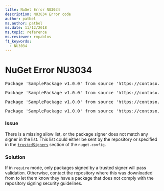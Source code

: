 ```yaml
---
title: NuGet Error NU3034
description: NU3034 Error code
author: patbel
ms.author: patbel
ms.date: 11/12/2018
ms.topic: reference
ms.reviewer: rmpablos
f1_keywords: 
  - NU3034
---
```


# NuGet Error NU3034

<pre>Package 'SamplePackage v1.0.0' from source 'https://contoso.com/index.json': signatureValidationMode is set to require, so packages are allowed only if signed by trusted signers; however, no trusted signers were specified.</pre>
<pre>Package 'SamplePackage v1.0.0' from source 'https://contoso.com/index.json': The package signature certificate fingerprint does not match any certificate fingerprint in the allow list.</pre>
<pre>Package 'SamplePackage v1.0.0' from source 'https://contoso.com/index.json': This repository indicated that all its packages are repository signed; however, it listed no signing certificates.</pre>
<pre>Package 'SamplePackage v1.0.0' from source 'https://contoso.com/index.json': This package was not repository signed with a certificate listed by this repository.</pre>

### Issue

There is a missing allow list, or the package signer does not match any signer in the list. This list could either be sent by the repository or specified in the [`trustedSigners`](../nuget-config-file.md#trustedsigners-section) section of the `nuget.config`.

### Solution

If in `require` mode, only packages signed by a trusted signer will pass validation. Otherwise, contact the repository where this was downloaded from to let them know they have a package that does not comply with the repository signing security guidelines.
